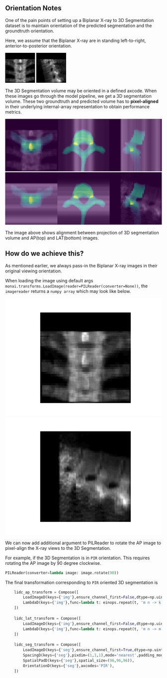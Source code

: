 ## Orientation Notes

One of the pain points of setting up a Biplanar X-ray to 3D Segmentation dataset is to maintain orientation of the predicted segmentation and the groundtruth orientation.

Here, we assume that the Biplanar X-ray are in standing left-to-right, anterior-to-posterior orientation.

 ![ap](LIDC-0001_vert-9_ap.png)
 ![lat](LIDC-0001_vert-9_lat.png)
 
The 3D Segmentation volume may be oriented in a defined axcode. When these images go through the model pipeline, we get a 3D segmentation volume. These two groundtruth and predicted volume has to **pixel-aligned** in their underlying internal-array representation to obtain performance metrics.

![ap-3d-alignment](ap_3d_alignment.png)
![lat-3d-alignment](lat_3d_alignment.png)

The image above shows alignment between projection of 3D segmentation volume and AP(top) and LAT(bottom) images.

## How do we achieve this?
As mentioned earlier, we always pass-in the Biplanar X-ray images in their original viewing orientation.

When loading the image using default args `monai.transforms.LoadImage(reader=PILReader(converter=None))`, the `imagereader` returns a `numpy array` which may look like below.

![ap-after-loading](ap_after_loading.png)
![lat-after-loading](lat_after_loading.png)

We can now add additional argument to PILReader to rotate the AP image to pixel-align the X-ray views to the 3D Segmentation.

For example, if the 3D Segmentation is in `PIR` orientation. This requires rotating the AP image by 90 degree clockwise.
```python
PILReader(converter=lambda image: image.rotate(90))
```

The final transformation corresponding to `PIR` oriented 3D segmentation is


```python
    lidc_ap_transform = Compose([
        LoadImageD(keys={'img'},ensure_channel_first=False,dtype=np.uint8, simple_keys=True,image_only=False,reader=PILReader(converter=lambda image: image.rotate(90))),
        LambdaD(keys={'img'},func=lambda t: einops.repeat(t, 'm n -> k m n', k=96))
    ]) 

    lidc_lat_transform = Compose([
        LoadImageD(keys={'img'},ensure_channel_first=False,dtype=np.uint8, simple_keys=True,image_only=False,reader=PILReader(converter=None)),
        LambdaD(keys={'img'},func=lambda t: einops.repeat(t, 'm n -> m n k', k=96))
    ])

    lidc_seg_transform = Compose([
        LoadImageD(keys={'seg'},ensure_channel_first=True,dtype=np.uint8,simple_keys=True,image_only=False),
        SpacingD(keys={'seg'},pixdim=(1,1,1),mode='nearest',padding_mode='zeros',),
        SpatialPadD(keys={'seg'},spatial_size=(96,96,96)),
        OrientationD(keys={'seg'},axcodes='PIR'),
    ])
```